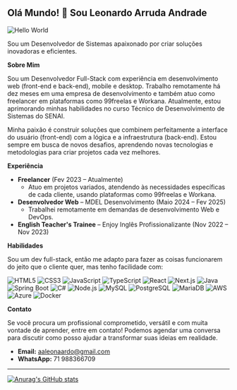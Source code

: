 ## Olá Mundo! 👋 Sou Leonardo Arruda Andrade

![Hello World](https://media.tenor.com/mGgWY8RkgYMAAAAC/hello-world.gif)

Sou um Desenvolvedor de Sistemas apaixonado por criar soluções inovadoras e eficientes.

**Sobre Mim**

Sou um Desenvolvedor Full-Stack com experiência em desenvolvimento web (front-end e back-end), mobile e desktop. Trabalho remotamente há dez meses em uma empresa de desenvolvimento e também atuo como freelancer em plataformas como 99freelas e Workana. Atualmente, estou aprimorando minhas habilidades no curso Técnico de Desenvolvimento de Sistemas do SENAI.

Minha paixão é construir soluções que combinem perfeitamente a interface do usuário (front-end) com a lógica e a infraestrutura (back-end). Estou sempre em busca de novos desafios, aprendendo novas tecnologias e metodologias para criar projetos cada vez melhores.

**Experiência**

*   **Freelancer** (Fev 2023 – Atualmente)
    *   Atuo em projetos variados, atendendo às necessidades específicas de cada cliente, usando plataformas como 99freelas e Workana.
*   **Desenvolvedor Web** – MDEL Desenvolvimento (Maio 2024 – Fev 2025)
    *   Trabalhei remotamente em demandas de desenvolvimento Web e DevOps.
*   **English Teacher's Trainee** – Enjoy Inglês Profissionalizante (Nov 2022 – Nov 2023)

**Habilidades**

Sou um dev full-stack, então me adapto para fazer as coisas funcionarem do jeito que o cliente quer, mas tenho facilidade com:

<div>
  <img src="https://img.shields.io/badge/HTML5-E34F26?style=for-the-badge&logo=html5&logoColor=white" alt="HTML5">
  <img src="https://img.shields.io/badge/CSS3-1572B6?style=for-the-badge&logo=css3&logoColor=white" alt="CSS3">
  <img src="https://img.shields.io/badge/JavaScript-F7DF1E?style=for-the-badge&logo=javascript&logoColor=black" alt="JavaScript">
  <img src="https://img.shields.io/badge/TypeScript-007ACC?style=for-the-badge&logo=typescript&logoColor=white" alt="TypeScript">
  <img src="https://img.shields.io/badge/React-20232A?style=for-the-badge&logo=react&logoColor=61DAFB" alt="React">
  <img src="https://img.shields.io/badge/Next.js-000000?style=for-the-badge&logo=nextdotjs&logoColor=white" alt="Next.js">
  <img src="https://img.shields.io/badge/Java-ED8B00?style=for-the-badge&logo=java&logoColor=white" alt="Java">
  <img src="https://img.shields.io/badge/Spring_Boot-F2F4F9?style=for-the-badge&logo=spring-boot" alt="Spring Boot">
  <img src="https://img.shields.io/badge/C%23-239120?style=for-the-badge&logo=c-sharp&logoColor=white" alt="C#">
  <img src="https://img.shields.io/badge/Node.js-43853D?style=for-the-badge&logo=node.js&logoColor=white" alt="Node.js">
  <img src="https://img.shields.io/badge/MySQL-00000F?style=for-the-badge&logo=mysql&logoColor=white" alt="MySQL">
  <img src="https://img.shields.io/badge/PostgreSQL-316192?style=for-the-badge&logo=postgresql&logoColor=white" alt="PostgreSQL">
  <img src="https://img.shields.io/badge/MariaDB-003545?style=for-the-badge&logo=mariadb&logoColor=white" alt="MariaDB">
  <img src="https://img.shields.io/badge/Amazon_AWS-232F3E?style=for-the-badge&logo=amazon-aws&logoColor=white" alt="AWS">
  <img src="https://img.shields.io/badge/Azure-blue?style=for-the-badge&logo=microsoft-azure&logoColor=white" alt="Azure">
  <img src="https://img.shields.io/badge/Docker-2CA5E0?style=for-the-badge&logo=docker&logoColor=white" alt="Docker">
</div>


**Contato**

Se você procura um profissional comprometido, versátil e com muita vontade de aprender, entre em contato! Podemos agendar uma conversa para discutir como posso ajudar a transformar suas ideias em realidade.

*   **Email:** aaleonaardo@gmail.com
*   **WhatsApp:** 71 988366709

---
[![Anurag's GitHub stats](https://github-readme-stats.vercel.app/api?username=lIlIlIIIlll&theme=great-gatsby)](https://github.com/anuraghazra/github-readme-stats)
